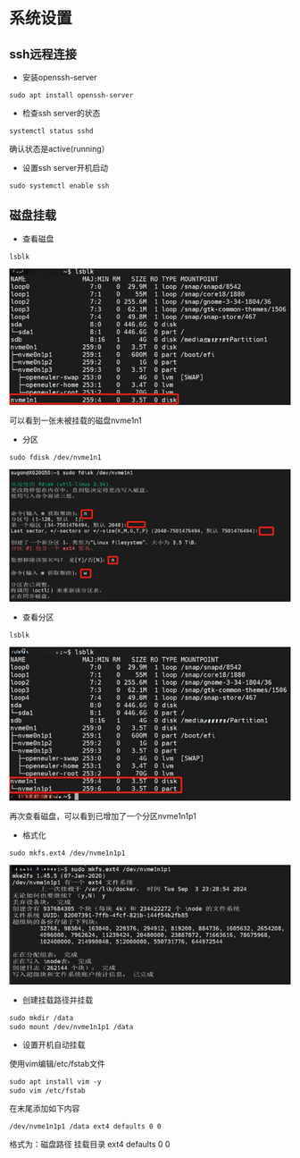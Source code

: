 # 系统设置

## ssh远程连接

- 安装openssh-server

```
sudo apt install openssh-server
```

- 检查ssh server的状态

```
systemctl status sshd
```

确认状态是active(running）

- 设置ssh server开机启动

```
sudo systemctl enable ssh
```

## 磁盘挂载

- 查看磁盘

```
lsblk
```

![lsblk](../../../imgs/os_install_ubuntu_setting_1.png)

可以看到一张未被挂载的磁盘nvme1n1

- 分区

```
sudo fdisk /dev/nvme1n1
```

![fdisk](../../../imgs/os_install_ubuntu_setting_2.jpg)

- 查看分区

```
lsblk
```

![fdisk](../../../imgs/os_install_ubuntu_setting_3.jpg)

再次查看磁盘，可以看到已增加了一个分区nvme1n1p1

- 格式化

```
sudo mkfs.ext4 /dev/nvme1n1p1
```

![fdisk](../../../imgs/os_install_ubuntu_setting_4.jpg)

- 创建挂载路径并挂载

```
sudo mkdir /data
sudo mount /dev/nvme1n1p1 /data
```

- 设置开机自动挂载

使用vim编辑/etc/fstab文件

```
sudo apt install vim -y
sudo vim /etc/fstab
```

在末尾添加如下内容

```
/dev/nvme1n1p1 /data ext4 defaults 0 0
```

格式为：磁盘路径 挂载目录 ext4 defaults 0 0

